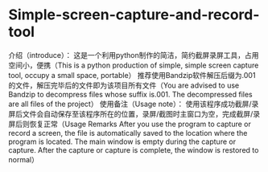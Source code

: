 # Simple-screen-capture-and-record-tool
介绍（introduce）：
这是一个利用python制作的简洁，简约截屏录屏工具，占用空间小，便携（This is a python production of simple, simple screen capture tool, occupy a small space, portable）
推荐使用Bandzip软件解压后缀为.001的文件，解压完毕后的文件即为该项目所有文件（You are advised to use Bandzip to decompress files whose suffix is.001. The decompressed files are all files of the project）
使用备注（Usage note）：
使用该程序成功截屏/录屏后文件会自动保存至该程序所在的位置，录屏/截图时主窗口为空，完成截屏/录屏后则恢复正常（Usage Remarks After you use the program to capture or record a screen, the file is automatically saved to the location where the program is located. The main window is empty during the capture or capture. After the capture or capture is complete, the window is restored to normal）
